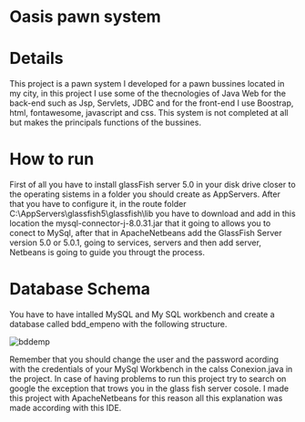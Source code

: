 # Oasis pawn system
# Details 
This project is a pawn system I developed for a pawn bussines located in my city, in this project I use some of the thecnologies of Java Web for the back-end such as
Jsp, Servlets, JDBC and for the front-end I use Boostrap, html, fontawesome, javascript and css. This system is not completed at all but makes the principals functions of the bussines.

# How to run
First of all you have to install glassFish server 5.0 in your disk drive closer to the operating sistems in a folder you should create as AppServers. After that you have to configure it, in the route folder C:\AppServers\glassfish5\glassfish\lib you have to download and add in this location the mysql-connector-j-8.0.31.jar that it going to allows you to conect to MySql, after that in ApacheNetbeans add the GlassFish Server version 5.0 or 5.0.1, going to services, servers and then add server, Netbeans is going to guide you througt the process.

# Database Schema
You have to have intalled MySQL and My SQL workbench and create a database called bdd_empeno with the following structure.

![bddemp](https://user-images.githubusercontent.com/94880683/210024542-138356bd-f8d6-4ab1-8c6d-5ae08c515ea1.png)

Remember that you should change the user and the password acording with the credentials of your MySql Workbench in the calss Conexion.java in the project.
In case of having problems to run this project try to search on google the exception that trows you in the glass fish server cosole. 
I made this project with ApacheNetbeans for this reason all this explanation was made according with this IDE.
